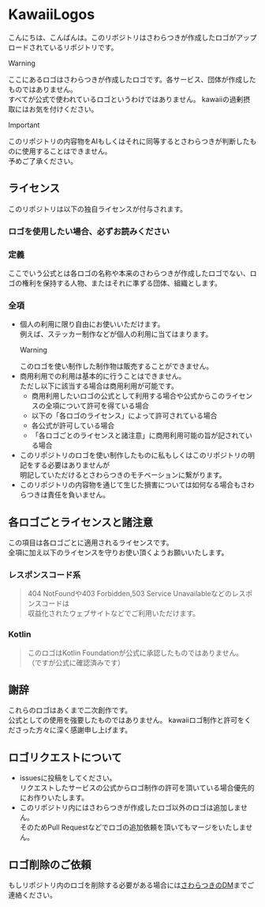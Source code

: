 # KawaiiLogos

こんにちは、こんばんは。このリポジトリはさわらつきが作成したロゴがアップロードされているリポジトリです。

> [!WARNING]  
 ここにあるロゴはさわらつきが作成したロゴです。各サービス、団体が作成したものではありません。  
 すべてが公式で使われているロゴというわけではありません。
 kawaiiの過剰摂取にはお気を付けください。  

> [!IMPORTANT]  
 このリポジトリの内容物をAIもしくはそれに同等するとさわらつきが判断したものに使用することはできません。  
 予めご了承ください。

## ライセンス

このリポジトリは以下の独自ライセンスが付与されます。

### ロゴを使用したい場合、必ずお読みください

### 定義

ここでいう公式とは各ロゴの名称や本来のさわらつきが作成したロゴでない、ロゴの権利を保持する人物、またはそれに準ずる団体、組織とします。

### 全項

- 個人の利用に限り自由にお使いいただけます。  
例えば、ステッカー制作などが個人の利用に当てはまります。
  > [!WARNING]  
    このロゴを使い制作した制作物は販売することができません。
- 商用利用での利用は基本的に行うことはできません。  
ただし以下に該当する場合は商用利用が可能です。
  - 商用利用したいロゴの公式として利用する場合や公式からこのライセンスの全項について許可を得ている場合  
  - 以下の「各ロゴのライセンス」によって許可されている場合
  - 各公式が許可している場合
  - 「各ロゴごとのライセンスと諸注意」に商用利用可能の旨が記されている場合
- このリポジトリのロゴを使い制作したものに私もしくはこのリポジトリの明記をする必要はありませんが  
  明記していただけるとさわらつきのモチベーションに繋がります。
- このリポジトリの内容物を通じて生じた損害については如何なる場合もさわらつきは責任を負いません。

## 各ロゴごとライセンスと諸注意

この項目は各ロゴごとに適用されるライセンスです。  
全項に加え以下のライセンスを守りお使い頂くようお願いいたします。  

### レスポンスコード系

> 404 NotFoundや403 Forbidden,503 Service Unavailableなどのレスポンスコードは  
収益化されたウェブサイトなどでご利用いただけます。

### Kotlin

> このロゴはKotlin Foundationが公式に承認したものではありません。  
（ですが公式に確認済みです）

## 謝辞

これらのロゴはあくまで二次創作です。  
公式としての使用を強要したものではありません。
kawaiiロゴ制作と許可をくださった方々に深く感謝申し上げます。

## ロゴリクエストについて

- issuesに投稿をしてください。  
リクエストしたサービスの公式からロゴ制作の許可を頂いている場合優先的にお作りいたします。
- このリポジトリ内にはさわらつきが作成したロゴ以外のロゴは追加しません。  
  そのためPull Requestなどでロゴの追加依頼を頂いてもマージをいたしません。

## ロゴ削除のご依頼

もしリポジトリ内のロゴを削除する必要がある場合には[さわらつきのDM](https://x.com/sawaratsuki1004)までご連絡ください。
